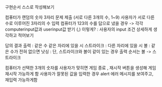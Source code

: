 구현순서 스스로 작성해보기



컴퓨터가 랜덤의 숫자 3자리 문제 제출 (서로 다른 3개의 수, 1~9)
사용자가 서로 다른 수로 이루어진 3자리의 수 입력 
컴퓨터가 123의 수를 답으로 냈을 경우 -> 각각 computerinput값과 userinput값 받기 (,) 이렇게?
: 사용자의 input 조건 상세하게 생각하고 적어보기

답의 결과 출력 
: 같은 수 같은 자리에 있을 시 스트라이크
: 다른 자리에 있을 시 볼
: 같은 수가 전혀 없으면 낫싱
: 단, 스트라이크와 볼이 같이 있는 경우 출력 순서는 볼 -> 스트라이크

컴퓨터가 선택한 3개의 숫자를 사용자가 맞히면 게임 종료 , 재시작 버튼을 생성해 게임 재시작 가능하게 함
사용자가 잘못된 값을 입력한 경우 alert 에러 메시지를 보여주고, 재입력 가능하게함
